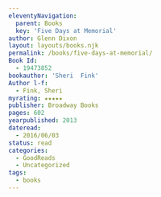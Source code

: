 ```yaml
---
eleventyNavigation:
  parent: Books
  key: 'Five Days at Memorial'
author: Glenn Dixon
layout: layouts/books.njk
permalink: /books/five-days-at-memorial/
Book Id:
  - 19473852
bookauthor: 'Sheri  Fink'
Author l-f:
  - Fink, Sheri
myrating: ★★★★★
publisher: Broadway Books
pages: 602
yearpublished: 2013
dateread:
  - 2016/06/03
status: read
categories:
  - GoodReads
  - Uncategorized
tags:
  - books
---
```

